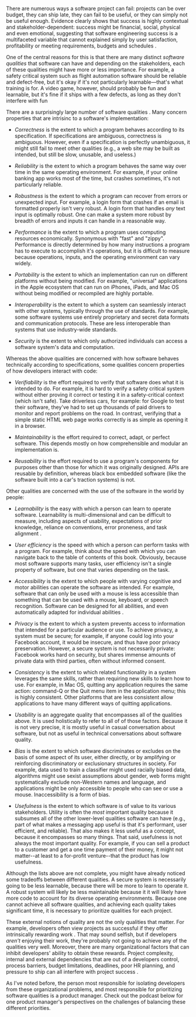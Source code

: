 There are numerous ways a software project can fail: projects can be over budget, they can ship late, they can fail to be useful, or they can simply not be useful enough. Evidence clearly shows that success is highly contextual and stakeholder-dependent: success might be financial, social, physical and even emotional, suggesting that software engineering success is a multifaceted variable that cannot explained simply by user satisfaction, profitability or meeting requirements, budgets and schedules <ralph14>.

One of the central reasons for this is that there are many distinct *software qualities* that software can have and depending on the stakeholders, each of these qualities might have more or less importance. For example, a safety critical system such as flight automation software should be reliable and defect-free, but it's okay if it's not particularly learnable&mdash;that's what training is for. A video game, however, should probably be fun and learnable, but it's fine if it ships with a few defects, as long as they don't interfere with fun <murphy14>

There are a surprisingly large number of software qualities <boehm76>. Many concern properties that are intrisinc to a software's implementation:

* *Correctness* is the extent to which a program behaves according to its specification. If specifications are ambiguous, correctness is ambiguous. However, even if a specification is perfectly unambiguous, it might still fail to meet other qualities (e.g., a web site may be built as intended, but still be slow, unusable, and useless.)

* *Reliability* is the extent to which a program behaves the same way over time in the same operating environment. For example, if your online banking app works most of the time, but crashes sometimes, it's not particularly reliable.

* *Robustness* is the extent to which a program can recover from errors or unexpected input. For example, a login form that crashes if an email is formatted properly isn't very robust. A login form that handles _any_ text input is optimally robust. One can make a system more robust by breadth of errors and inputs it can handle in a reasonable way.

* *Performance* is the extent to which a program uses computing resources economically. Synonymous with "fast" and "zippy". Performance is directly determined by how many instructions a program has to execute to accomplish it's operations, but it is difficult to measure because operations, inputs, and the operating environment can vary widely.

* *Portability* is the extent to which an implementation can run on different platforms without being modified. For example, "universal" applications in the Apple ecosystem that can run on iPhones, iPads, and Mac OS without being modified or recompiled are highly portable.

* *Interoperability* is the extent to which a system can seamlessly interact with other systems, typically through the use of standards. For example, some software systems use entirely proprietary and secret data formats and communication protocols. These are less interoperable than systems that use industry-wide standards.

* *Security* is the extent to which only authorized individuals can access a software system's data and computation.

Whereas the above qualities are concerned with how software behaves technically according to specifications, some qualities concern properties of how developers interact with code:

* *Verifiability* is the effort required to verify that software does what it is intended to do. For example, it is hard to verify a safety critical system without either proving it correct or testing it in a safety-critical context (which isn't safe). Take driverless cars, for example: for Google to test their software, they've had to set up thousands of paid drivers to monitor and report problems on the road. In contrast, verifying that a simple static HTML web page works correctly is as simple as opening it in a browser.

* *Maintainability* is the effort required to correct, adapt, or perfect software. This depends mostly on how comprehensible and modular an implementation is.

* *Reusability* is the effort required to use a program's components for purposes other than those for which it was originally designed. APIs are reusable by definition, whereas black box embedded software (like the software built into a car's traction systems) is not.

Other qualities are concerned with the use of the software in the world by people:

* *Learnability* is the easy with which a person can learn to operate software. Learnability is multi-dimensional and can be difficult to measure, including aspects of usability, expectations of prior knowledge, reliance on conventions, error proneness, and task alignment <grossman09>.

* *User efficiency* is the speed with which a person can perform tasks with a program. For example, think about the speed with which you can navigate back to the table of contents of this book. Obviously, because most software supports many tasks, user efficiency isn't a single property of software, but one that varies depending on the task.

* *Accessibility* is the extent to which people with varying cognitive and motor abilities can operate the software as intended. For example, software that can only be used with a mouse is less accessible than something that can be used with a mouse, keyboard, or speech recognition. Software can be designed for all abilities, and even automatically adapted for individual abilities <wobbrock11>.

* *Privacy* is the extent to which a system prevents access to information that intended for a particular audience or use. To achieve privacy, a system must be secure; for example, if anyone could log into your Facebook account, it would be insecure, and thus have poor privacy preservation. However, a secure system is not necessarily private: Facebook works hard on security, but shares immense amounts of private data with third parties, often without informed consent.

* *Consistency* is the extent to which related functionality in a system leverages the same skills, rather than requiring new skills to learn how to use. For example, in Mac OS, quitting any application requires the same action: command-Q or the Quit menu item in the application menu; this is highly consistent. Other platforms that are less consistent allow applications to have many different ways of quitting applications.

* *Usability* is an aggregate quality that encompasses all of the qualities above. It is used holistically to refer to all of of those factors. Because it is not very precise, it is mostly useful in casual conversation about software, but not as useful in technical conversations about software quality.

* *Bias* is the extent to which software discriminates or excludes on the basis of some aspect of its user, either directly, or by amplifying or reinforcing discriminatory or exclusionary structures in society. For example, data used to train a classifier might used racially biased data, algorithms might use sexist assumptions about gender, web forms might systematically exclude non-Western names and language, and applications might be only accessible to people who can see or use a mouse. Inaccessibility is a form of bias.

* *Usefulness* is the extent to which software is of value to its various stakeholders. Utility is often the _most_ important quality because it subsumes all of the other lower-level qualities software can have (e.g., part of what makes a messaging app useful is that it's performant, user efficient, and reliable). That also makes it less useful as a concept, because it encompasses so many things. That said, usefulness is not always the most important quality. For example, if you can sell a product to a customer and get a one time payment of their money, it might not matter--at least to a for-profit venture--that the product has low usefulness.

Although the lists above are not complete, you might have already noticed some tradeoffs between different qualities. A secure system is necessarily going to be less learnable, because there will be more to learn to operate it. A robust system will likely be less maintainable because it it will likely have more code to account for its diverse operating environments. Because one cannot achieve all software qualities, and achieving each quality takes significant time, it is necessary to prioritize qualities for each project.

These external notions of quality are not the only qualities that matter. For example, developers often view projects as successful if they offer intrinsically rewarding work <procaccino05>. That may sound selfish, but if developers _aren't_ enjoying their work, they're probably not going to achieve any of the qualities very well. Moreover, there are many organizational factors that can inhibit developers' ability to obtain these rewards. Project complexity, internal and external dependencies that are out of a developers control, process barriers, budget limitations, deadlines, poor HR planning, and pressure to ship can all interfere with project success <lavallee15>.

As I've noted before, the person most responsible for isolating developers from these organizational problems, and most responsible for prioritizing software qualities is a product manager. Check out the podcast below for one product manager's perspectives on the challenges of balancing these different priorities.